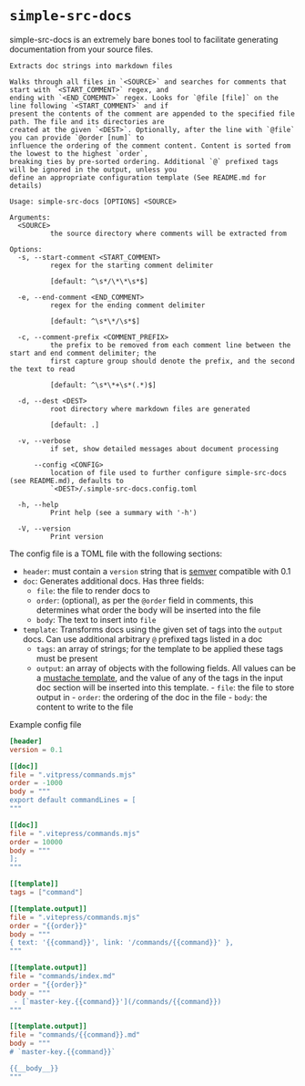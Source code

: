 # `simple-src-docs`

simple-src-docs is an extremely bare bones tool to facilitate generating documentation from your source files.

```
Extracts doc strings into markdown files

Walks through all files in `<SOURCE>` and searches for comments that start with `<START_COMMENT>` regex, and
ending with `<END_COMEMNT>` regex. Looks for `@file [file]` on the line following `<START_COMMENT>` and if
present the contents of the comment are appended to the specified file path. The file and its directories are
created at the given `<DEST>`. Optionally, after the line with `@file` you can provide `@order [num]` to
influence the ordering of the comment content. Content is sorted from the lowest to the highest `order`,
breaking ties by pre-sorted ordering. Additional `@` prefixed tags will be ignored in the output, unless you
define an appropriate configuration template (See README.md for details)

Usage: simple-src-docs [OPTIONS] <SOURCE>

Arguments:
  <SOURCE>
          the source directory where comments will be extracted from

Options:
  -s, --start-comment <START_COMMENT>
          regex for the starting comment delimiter

          [default: ^\s*/\*\*\s*$]

  -e, --end-comment <END_COMMENT>
          regex for the ending comment delimiter

          [default: ^\s*\*/\s*$]

  -c, --comment-prefix <COMMENT_PREFIX>
          the prefix to be removed from each comment line between the start and end comment delimiter; the
          first capture group should denote the prefix, and the second the text to read

          [default: ^\s*\*+\s*(.*)$]

  -d, --dest <DEST>
          root directory where markdown files are generated

          [default: .]

  -v, --verbose
          if set, show detailed messages about document processing

      --config <CONFIG>
          location of file used to further configure simple-src-docs (see README.md), defaults to
          `<DEST>/.simple-src-docs.config.toml

  -h, --help
          Print help (see a summary with '-h')

  -V, --version
          Print version
```

The config file is a TOML file with the following sections:

- `header`: must contain a `version` string that is [semver](https://semver.org/) compatible with 0.1
- `doc`: Generates additional docs. Has three fields:
  - `file`: the file to render docs to
  - `order`: (optional), as per the `@order` field in comments, this
    determines what order the body will be inserted into the file
  - `body`: The text to insert into `file`
- `template`: Transforms docs using the given set of tags into the `output` docs.
  Can use additional arbitrary `@` prefixed tags listed in a doc
  - `tags`: an array of strings; for the template to be applied these tags must
    be present
  - `output`: an array of objects with the following fields. All values
    can be a [mustache template](https://mustache.github.io/), and
    the value of any of the tags in the input doc section will be
    inserted into this template.
        - `file`: the file to store output in
        - `order`: the ordering of the doc in the file
        - `body`: the content to write to the file


Example config file

```toml
[header]
version = 0.1

[[doc]]
file = ".vitpress/commands.mjs"
order = -1000
body = """
export default commandLines = [
"""

[[doc]]
file = ".vitepress/commands.mjs"
order = 10000
body = """
];
"""

[[template]]
tags = ["command"]

[[template.output]]
file = ".vitepress/commands.mjs"
order = "{{order}}"
body = """
{ text: '{{command}}', link: '/commands/{{command}}' },
"""

[[template.output]]
file = "commands/index.md"
order = "{{order}}"
body = """
 - [`master-key.{{command}}'](/commands/{{command}})
"""

[[template.output]]
file = "commands/{{command}}.md"
body = """
# `master-key.{{command}}`

{{__body__}}
"""
```
